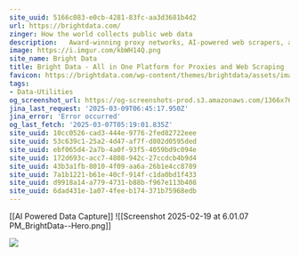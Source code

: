 ```yaml
---
site_uuid: 5166c083-e0cb-4281-83fc-aa3d3681b4d2
url: https://brightdata.com/
zinger: How the world collects public web data
description:   Award-winning proxy networks, AI-powered web scrapers, and business-ready datasets for download. Welcome to the internet’s most trusted web dataplatform.
image: https://i.imgur.com/kbWH14Q.png
site_name: Bright Data
title: Bright Data - All in One Platform for Proxies and Web Scraping
favicon: https://brightdata.com/wp-content/themes/brightdata/assets/images/favicon.png
tags:
- Data-Utilities
og_screenshot_url: https://og-screenshots-prod.s3.amazonaws.com/1366x768/80/false/0b770999a184d5d06c77b60a483993483bba1af944df6fedaf7dbbc977797d19.jpeg
jina_last_request: '2025-03-09T06:45:17.950Z'
jina_error: 'Error occurred'
og_last_fetch: '2025-03-07T05:19:01.835Z'
site_uuid: 10cc0526-cad3-444e-9776-2fed82722eee
site_uuid: 53c639c1-25a2-4d47-af7f-d802d0595ded
site_uuid: ebf065d4-2a7b-4a0f-93f5-4059bd9c094e
site_uuid: 172d693c-acc7-4808-942c-27ccdcb4b9d4
site_uuid: 43b3a1fb-8010-4f09-aa6a-26b1e4cc8789
site_uuid: 7a1b1221-b61e-40cf-914f-c1da0bd1f433
site_uuid: d9918a14-a779-4731-b88b-f967e113b408
site_uuid: 6dad431e-1a07-4fee-b174-371b75968edb
---
```

 [[AI Powered Data Capture]]
![[Screenshot 2025-02-19 at 6.01.07 PM_BrightData--Hero.png]]


![](https://i.imgur.com/kbWH14Q.png)

